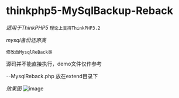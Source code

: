 # thinkphp5-MySqlBackup-Reback
*_适用于ThinkPHP5_*
`理论上支持ThinkPHP3.2`

_mysql备份还原类_

`修改自MysqlReBack类`

源码并不能直接执行，demo文件仅作参考



--MysqlReback.php 放在extend目录下
    
 _效果图_
 ![image](https://github.com//qq475281441/thinkphp5-MySqlBackup-Reback/blob/master/mysqlreback.gif?raw=true)
    